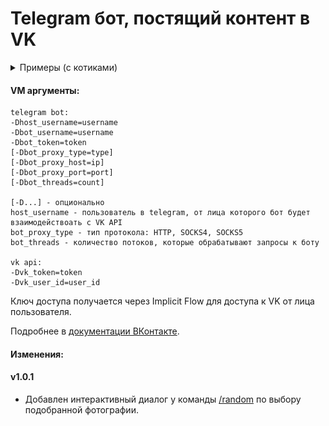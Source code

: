 # Telegram бот, постящий контент в VK

<details>
   <summary>Примеры (с котиками)</summary>
   
   #### Выбор своей группы
   
   ![make_post](images/make_post.png)
   
   #### Диалог
    
   ![choose_cat](images/choose_cat.png)
   
   ![post_maked](images/post_maked.png)
   
   #### Пост в паблике
   
   ![post](images/post.png)
   
</details>

#### VM аргументы:

```` 
telegram bot:
-Dhost_username=username
-Dbot_username=username
-Dbot_token=token
[-Dbot_proxy_type=type]
[-Dbot_proxy_host=ip]
[-Dbot_proxy_port=port]
[-Dbot_threads=count]

[-D...] - опционально
host_username - пользователь в telegram, от лица которого бот будет взаимодействоать с VK API
bot_proxy_type - тип протокола: HTTP, SOCKS4, SOCKS5
bot_threads - количество потоков, которые обрабатывают запросы к боту

vk api:
-Dvk_token=token
-Dvk_user_id=user_id
````

Ключ доступа получается через Implicit Flow для доступа к VK от лица пользователя.

Подробнее в [документации ВКонтакте](https://vk.com/dev/manuals).

#### Изменения:
#### v1.0.1
* Добавлен интерактивный диалог у команды [/random](src/main/java/telegram/commands/RandomCommand.java) по выбору подобранной фотографии.
